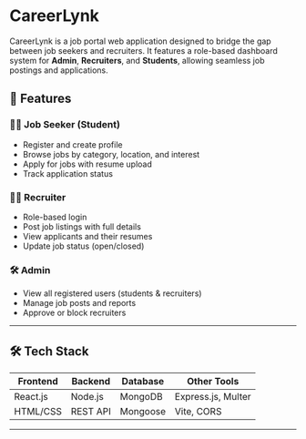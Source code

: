 # CareerLynk

CareerLynk is a job portal web application designed to bridge the gap between job seekers and recruiters. It features a role-based dashboard system for **Admin**, **Recruiters**, and **Students**, allowing seamless job postings and applications.

## 📌 Features

### 🧑‍💼 Job Seeker (Student)
- Register and create profile
- Browse jobs by category, location, and interest
- Apply for jobs with resume upload
- Track application status

### 🧑‍💼 Recruiter
- Role-based login
- Post job listings with full details
- View applicants and their resumes
- Update job status (open/closed)

### 🛠️ Admin
- View all registered users (students & recruiters)
- Manage job posts and reports
- Approve or block recruiters

---

## 🛠 Tech Stack

| Frontend      | Backend       | Database     | Other Tools         |
| ------------- | ------------- | ------------ | ------------------- |
| React.js      | Node.js       | MongoDB      | Express.js, Multer  |
| HTML/CSS      | REST API      | Mongoose     | Vite, CORS          |

---



